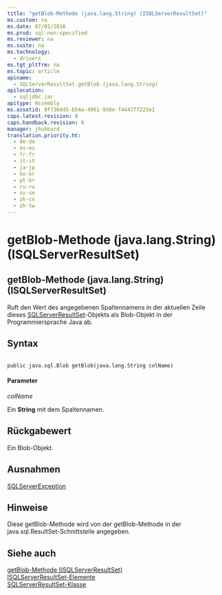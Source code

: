 ```yaml
---
title: "getBlob-Methode (java.lang.String) (ISQLServerResultSet)"
ms.custom: na
ms.date: 07/01/2016
ms.prod: sql-non-specified
ms.reviewer: na
ms.suite: na
ms.technology: 
  - drivers
ms.tgt_pltfrm: na
ms.topic: article
apiname: 
  - SQLServerResultSet.getBlob (java.lang.String)
apilocation: 
  - sqljdbc.jar
apitype: Assembly
ms.assetid: 9f730d45-b54a-4961-950e-f4447f7225e1
caps.latest.revision: 8
caps.handback.revision: 8
manager: jhubbard
translation.priority.ht: 
  - de-de
  - es-es
  - fr-fr
  - it-it
  - ja-jp
  - ko-kr
  - pt-br
  - ru-ru
  - sv-se
  - zh-cn
  - zh-tw
---
```

# getBlob-Methode (java.lang.String) (ISQLServerResultSet)
    
## getBlob\-Methode \(java.lang.String\) \(ISQLServerResultSet\)  
 Ruft den Wert des angegebenen Spaltennamens in der aktuellen Zeile dieses [SQLServerResultSet](../content/SQLServerResultSet-Class.md)\-Objekts als Blob\-Objekt in der Programmiersprache Java ab.  
  
## Syntax  
  
```  
  
public java.sql.Blob getBlob(java.lang.String colName)  
```  
  
#### Parameter  
 *colName*  
  
 Ein **String** mit dem Spaltennamen.  
  
## Rückgabewert  
 Ein Blob\-Objekt.  
  
## Ausnahmen  
 [SQLServerException](../content/SQLServerException-Class.md)  
  
## Hinweise  
 Diese getBlob\-Methode wird von der getBlob\-Methode in der java.sql.ResultSet\-Schnittstelle angegeben.  
  
## Siehe auch  
 [getBlob-Methode &#40;ISQLServerResultSet&#41;](../content/getBlob-Method--SQLServerResultSet-.md)   
 [ISQLServerResultSet-Elemente](../content/SQLServerResultSet-Members.md)   
 [SQLServerResultSet-Klasse](../content/SQLServerResultSet-Class.md)  
  
  